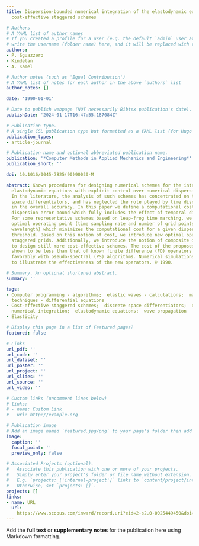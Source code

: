 ```yaml
---
title: Dispersion-bounded numerical integration of the elastodynamic equations with
  cost-effective staggered schemes

# Authors
# A YAML list of author names
# If you created a profile for a user (e.g. the default `admin` user at `content/authors/admin/`), 
# write the username (folder name) here, and it will be replaced with their full name and linked to their profile.
authors:
- P. Sguazzero
- Kindelan
- A. Kamel

# Author notes (such as 'Equal Contribution')
# A YAML list of notes for each author in the above `authors` list
author_notes: []

date: '1990-01-01'

# Date to publish webpage (NOT necessarily Bibtex publication's date).
publishDate: '2024-01-17T16:47:55.187084Z'

# Publication type.
# A single CSL publication type but formatted as a YAML list (for Hugo requirements).
publication_types:
- article-journal

# Publication name and optional abbreviated publication name.
publication: '*Computer Methods in Applied Mechanics and Engineering*'
publication_short: ''

doi: 10.1016/0045-7825(90)90020-M

abstract: Known procedures for designing numerical schemes for the integration of
  elastodynamic equations with explicit control over numerical dispersion are reviewed.
  In the literature, the analysis of such schemes has concentrated on the discrete
  space differentiators, and has neglected the role played by time discretization
  in the overall accuracy. In this paper we define a computational cost for a given
  dispersion error bound which fully includes the effect of temporal differencing.
  For some representative schemes based on leap-frog time marching, we provide an
  optimal operating point (time sampling rate and number of grid points per shortest
  wavelength) which minimizes the computational cost for a given dispersion error
  threshold. Based on this notion of cost, we introduce new optimal operators for
  staggered grids. Additionally, we introduce the notion of composite differentiators
  to design still more cost-effective schemes. The cost of the proposed schemes is
  shown to be less than that of known finite difference (FD) operators and compares
  favorably with pseudo-spectral (PS) algorithms. Numerical simulations are presented
  to illustrate the effectiveness of the new operators. © 1990.

# Summary. An optional shortened abstract.
summary: ''

tags:
- Computer programming - algorithms;  elastic waves - calculations;  mathematical
  techniques - differential equations
- Cost-effective staggered schemes;  discrete space differentiators;  dispersion-bounded
  numerical integration;  elastodynamic equations;  wave propagation
- Elasticity

# Display this page in a list of Featured pages?
featured: false

# Links
url_pdf: ''
url_code: ''
url_dataset: ''
url_poster: ''
url_project: ''
url_slides: ''
url_source: ''
url_video: ''

# Custom links (uncomment lines below)
# links:
# - name: Custom Link
#   url: http://example.org

# Publication image
# Add an image named `featured.jpg/png` to your page's folder then add a caption below.
image:
  caption: ''
  focal_point: ''
  preview_only: false

# Associated Projects (optional).
#   Associate this publication with one or more of your projects.
#   Simply enter your project's folder or file name without extension.
#   E.g. `projects: ['internal-project']` links to `content/project/internal-project/index.md`.
#   Otherwise, set `projects: []`.
projects: []
links:
- name: URL
  url: 
    https://www.scopus.com/inward/record.uri?eid=2-s2.0-0025449450&doi=10.1016%2f0045-7825%2890%2990020-M&partnerID=40&md5=865808baa9c6215aebc81b282468b6ae
---
```


Add the **full text** or **supplementary notes** for the publication here using Markdown formatting.

